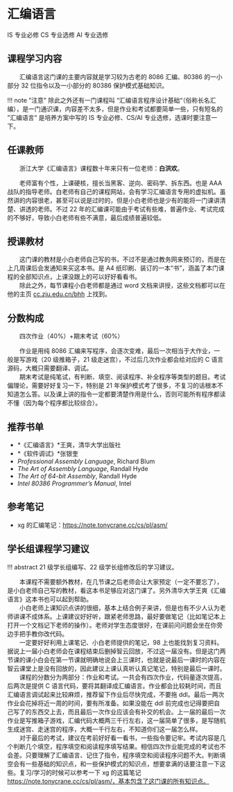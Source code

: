 # 汇编语言
<div class="badges">
<span class="badge is-badge">IS 专业必修</span>
<span class="badge cs-badge">CS 专业选修</span>
<span class="badge ai-badge">AI 专业选修</span>
</div>

## 课程学习内容
&emsp;&emsp;汇编语言这门课的主要内容就是学习较为古老的 8086 汇编、80386 的一小部分 32 位指令以及一小部分的 80386 保护模式基础知识。

!!! note "注意"
    除此之外还有一门课程叫 “汇编语言程序设计基础“（俗称长名汇编），是一门通识课，内容差不太多，但是作业和考试都要简单一些，只有短名的 ”汇编语言“ 是培养方案中写的 IS 专业必修、CS/AI 专业选修，选课时要注意一下。

## 任课教师
&emsp;&emsp;浙江大学《汇编语言》课程数十年来只有一位老师：**白洪欢**。

&emsp;&emsp;老师富有个性，上课硬核，擅长当黑客、逆向、密码学、拆东西。也是 AAA 战队的指导老师。白老师有自己的课程网站，会有学习汇编语言专用的虚拟机。虽然讲的内容很老，甚至可以说是过时的，但是小白老师也是少有的能将一门课讲清楚、讲透的老师。不过 22 年的汇编课可能由于考试有些难，普遍作业、考试完成的不够好，导致小白老师有些不满意，最后成绩普遍较低。

## 授课教材
&emsp;&emsp;这门课的教材是小白老师自己写的书，不过不是通过教务网来预订的，而是在上几周课后会发通知来买这本书。是 A4 纸印刷、装订的一本“书”，涵盖了本门课程的全部知识点，上课没跟上的可以好好看看书。  
&emsp;&emsp;除此之外，每节课程小白老师都是通过 word 文档来讲授，这些文档都可以在他的主页 [cc.zju.edu.cn/bhh](http://cc.zju.edu.cn/bhh) 上找到。

## 分数构成
&emsp;&emsp;四次作业（40%）+期末考试（60%）

&emsp;&emsp;作业是用纯 8086 汇编来写程序，会逐次变难，最后一次相当于大作业，一般是写游戏（20 级推箱子，21 级走迷宫），不过后几次作业都会给对应的 C 语言源码，大概只需要翻译、调试。  
&emsp;&emsp;期末考试是纯笔试，有判断、填空、阅读程序、补全程序等类型的题目。考试偏理论，需要好好复习一下，特别是 21 年保护模式考了很多，不复习的话根本不知道怎么答。以及课上讲的指令一定都要清楚作用是什么，否则可能所有程序都读不懂（因为每个程序都比较综合）。

## 推荐书单
- *《汇编语言》*王爽，清华大学出版社
- *《软件调试》*张银奎
- *Professional Assembly Language*, Richard Blum
- *The Art of Assembly Language*, Randall Hyde
- *The Art of 64-bit Assembly*, Randall Hyde
- *Intel 80386 Programmer’s Manual*, Intel

## 参考笔记
- xg 的汇编笔记：https://note.tonycrane.cc/cs/pl/asm/

## 学长组课程学习建议

!!! abstract
    21 级学长组编写、22 级学长组修改后的学习建议。

&emsp;&emsp;本课程不需要额外教材，在几节课之后老师会让大家预定（一定不要忘了），是小白老师自己写的教材，看这本书足够应对这门课了。另外清华大学王爽《汇编语言》这本书也可以起到帮助。  
&emsp;&emsp;小白老师上课知识点讲的很细，基本上结合例子来讲，但是也有不少人认为老师讲课不成体系。上课建议好好听，跟紧老师思路，最好要做笔记（比如笔记本上打开一个文档记下老师的操作）。老师对学生态度很好，在课前问问题会坐在你旁边手把手教你改代码。  
&emsp;&emsp;一定要好好利用上课笔记、小白老师提供的笔记，98 上也能找到复习资料。据说上一届小白老师会在课程结束后删掉智云回放，不过这一届没有。但是这门两节课的课小白会在第一节课就明确地说会上三课时，也就是说最后一课时的内容在智云课堂上是没有回放的，因此建议上课认真听认真记笔记，特别是最后一课时。  
&emsp;&emsp;课程的分数分为两部分：作业和考试。一共会有四次作业，代码量逐次提高，后两次是提供 C 语言代码，要将其翻译成汇编语言。作业都会比较耗时间，而且汇编语言调试起来比较麻烦，推荐留下作业后尽快完成，不要拖 ddl。最后一两次作业会花掉将近一周的时间，要有所准备。如果没能在 ddl 前完成也记得要把自己写了的东西交上去，而且最后一次作业应该会有补交的机会。上一届的最后一次作业是写推箱子游戏，汇编代码大概两三千行左右，这一届简单了很多，是写随机生成迷宫、走迷宫的程序，大概一千行左右，不知道你们这一届怎么样。  
&emsp;&emsp;对于最后的考试，建议在考前好好看一看书，一些指令要记牢。考试内容是几个判断几个填空，程序填空和阅读程序填写结果。相信四次作业能完成的考试也不会差。只要理解了汇编语言、记住了指令，程序填空和阅读程序问题不大。判断填空会有一些基础的知识点，和一些保护模式的知识点，想要拿满的话要注意一下这些。复习/学习的时候可以参考一下 xg 的这篇笔记 https://note.tonycrane.cc/cs/pl/asm/，基本包含了这门课的所有知识点。
